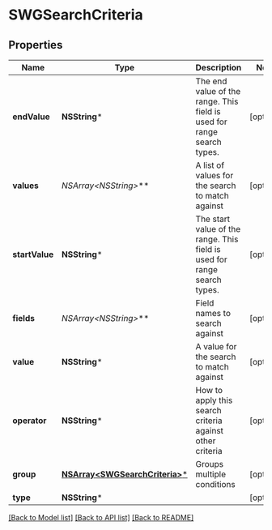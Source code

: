 # SWGSearchCriteria

## Properties
Name | Type | Description | Notes
------------ | ------------- | ------------- | -------------
**endValue** | **NSString*** | The end value of the range. This field is used for range search types. | [optional] 
**values** | **NSArray&lt;NSString*&gt;*** | A list of values for the search to match against | [optional] 
**startValue** | **NSString*** | The start value of the range. This field is used for range search types. | [optional] 
**fields** | **NSArray&lt;NSString*&gt;*** | Field names to search against | [optional] 
**value** | **NSString*** | A value for the search to match against | [optional] 
**operator** | **NSString*** | How to apply this search criteria against other criteria | [optional] 
**group** | [**NSArray&lt;SWGSearchCriteria&gt;***](SWGSearchCriteria.md) | Groups multiple conditions | [optional] 
**type** | **NSString*** |  | [optional] 

[[Back to Model list]](../README.md#documentation-for-models) [[Back to API list]](../README.md#documentation-for-api-endpoints) [[Back to README]](../README.md)


